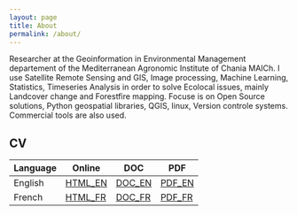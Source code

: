 ```yaml
---
layout: page
title: About
permalink: /about/
---
```

Researcher at the Geoinformation in Environmental Management departement of the Mediterranean Agronomic Institute of Chania MAICh.
I use Satellite Remote Sensing and GIS, Image processing, Machine Learning, Statistics, Timeseries Analysis in order to solve Ecolocal issues, mainly Landcover change and Forestfire mapping.
Focuse is on Open Source solutions, Python geospatial libraries, QGIS, linux, Version controle systems. Commercial tools are also used.   

## CV

| Language  | Online                                    | DOC                                        | PDF                                     |
| --------- | ----------------------------------------- | ------------------------------------------ | --------------------------------------- |
| English   | [HTML_EN](/assets/cv/mustapha_lateb_resume.html)    | [DOC_EN](/assets/cv/mustapha_lateb_resume.doc)       | [PDF_EN](/assets/cv/mustapha_lateb_resume.pdf)    |
| French       | [HTML_FR](/assets/cv/mustapha_lateb_resume_fr.html) | [DOC_FR](/assets/cv/mustapha_lateb_resume_fr.doc)    | [PDF_FR](/assets/cv/mustapha_lateb_resume_fr.pdf) |

